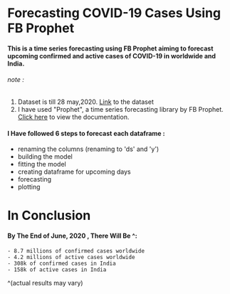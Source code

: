 # Forecasting COVID-19 Cases Using FB Prophet

#### This is a time series forecasting using FB Prophet aiming to forecast upcoming confirmed and active cases of COVID-19 in worldwide and India.
 
###### note :  
1. Dataset is till 28 may,2020. [Link](https://www.kaggle.com/sudalairajkumar/novel-corona-virus-2019-dataset/ "kaggle.com") to the dataset
2. I have used "Prophet", a time series forecasting library by FB Prophet. [Click here](https://facebook.github.io/prophet/docs/quick_start.html "FB Prophet") to view the documentation.



#### I Have followed 6 steps to forecast each dataframe :
-  renaming the columns (renaming to 'ds' and 'y')
- building the model
- fitting the model
- creating dataframe for upcoming days
- forecasting
- plotting 

# In Conclusion 
#### By The End of June, 2020 , There Will Be ^:
    - 8.7 millions of confirmed cases worldwide
    - 4.2 millions of active cases worldwide
    - 308k of confirmed cases in India
    - 158k of active cases in India
    
  ^(actual results may vary)
